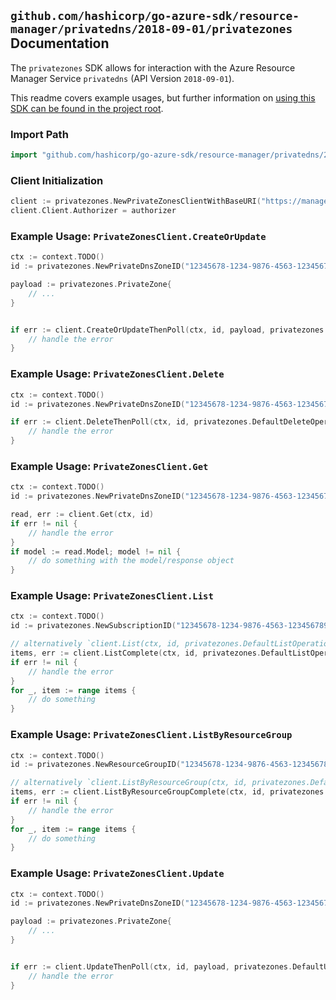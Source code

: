 
## `github.com/hashicorp/go-azure-sdk/resource-manager/privatedns/2018-09-01/privatezones` Documentation

The `privatezones` SDK allows for interaction with the Azure Resource Manager Service `privatedns` (API Version `2018-09-01`).

This readme covers example usages, but further information on [using this SDK can be found in the project root](https://github.com/hashicorp/go-azure-sdk/tree/main/docs).

### Import Path

```go
import "github.com/hashicorp/go-azure-sdk/resource-manager/privatedns/2018-09-01/privatezones"
```


### Client Initialization

```go
client := privatezones.NewPrivateZonesClientWithBaseURI("https://management.azure.com")
client.Client.Authorizer = authorizer
```


### Example Usage: `PrivateZonesClient.CreateOrUpdate`

```go
ctx := context.TODO()
id := privatezones.NewPrivateDnsZoneID("12345678-1234-9876-4563-123456789012", "example-resource-group", "privateDnsZoneValue")

payload := privatezones.PrivateZone{
	// ...
}


if err := client.CreateOrUpdateThenPoll(ctx, id, payload, privatezones.DefaultCreateOrUpdateOperationOptions()); err != nil {
	// handle the error
}
```


### Example Usage: `PrivateZonesClient.Delete`

```go
ctx := context.TODO()
id := privatezones.NewPrivateDnsZoneID("12345678-1234-9876-4563-123456789012", "example-resource-group", "privateDnsZoneValue")

if err := client.DeleteThenPoll(ctx, id, privatezones.DefaultDeleteOperationOptions()); err != nil {
	// handle the error
}
```


### Example Usage: `PrivateZonesClient.Get`

```go
ctx := context.TODO()
id := privatezones.NewPrivateDnsZoneID("12345678-1234-9876-4563-123456789012", "example-resource-group", "privateDnsZoneValue")

read, err := client.Get(ctx, id)
if err != nil {
	// handle the error
}
if model := read.Model; model != nil {
	// do something with the model/response object
}
```


### Example Usage: `PrivateZonesClient.List`

```go
ctx := context.TODO()
id := privatezones.NewSubscriptionID("12345678-1234-9876-4563-123456789012")

// alternatively `client.List(ctx, id, privatezones.DefaultListOperationOptions())` can be used to do batched pagination
items, err := client.ListComplete(ctx, id, privatezones.DefaultListOperationOptions())
if err != nil {
	// handle the error
}
for _, item := range items {
	// do something
}
```


### Example Usage: `PrivateZonesClient.ListByResourceGroup`

```go
ctx := context.TODO()
id := privatezones.NewResourceGroupID("12345678-1234-9876-4563-123456789012", "example-resource-group")

// alternatively `client.ListByResourceGroup(ctx, id, privatezones.DefaultListByResourceGroupOperationOptions())` can be used to do batched pagination
items, err := client.ListByResourceGroupComplete(ctx, id, privatezones.DefaultListByResourceGroupOperationOptions())
if err != nil {
	// handle the error
}
for _, item := range items {
	// do something
}
```


### Example Usage: `PrivateZonesClient.Update`

```go
ctx := context.TODO()
id := privatezones.NewPrivateDnsZoneID("12345678-1234-9876-4563-123456789012", "example-resource-group", "privateDnsZoneValue")

payload := privatezones.PrivateZone{
	// ...
}


if err := client.UpdateThenPoll(ctx, id, payload, privatezones.DefaultUpdateOperationOptions()); err != nil {
	// handle the error
}
```
